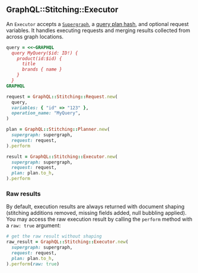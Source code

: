 ## GraphQL::Stitching::Executor

An `Executor` accepts a [`Supergraph`](./supergraph.md), a [query plan hash](./planner.md), and optional request variables. It handles executing requests and merging results collected from across graph locations.

```ruby
query = <<~GRAPHQL
  query MyQuery($id: ID!) {
    product(id:$id) {
      title
      brands { name }
    }
  }
GRAPHQL

request = GraphQL::Stitching::Request.new(
  query,
  variables: { "id" => "123" },
  operation_name: "MyQuery",
)

plan = GraphQL::Stitching::Planner.new(
  supergraph: supergraph,
  request: request,
).perform

result = GraphQL::Stitching::Executor.new(
  supergraph: supergraph,
  request: request,
  plan: plan.to_h,
).perform
```

### Raw results

By default, execution results are always returned with document shaping (stitching additions removed, missing fields added, null bubbling applied). You may access the raw execution result by calling the `perform` method with a `raw: true` argument:

```ruby
# get the raw result without shaping
raw_result = GraphQL::Stitching::Executor.new(
  supergraph: supergraph,
  request: request,
  plan: plan.to_h,
).perform(raw: true)
```
